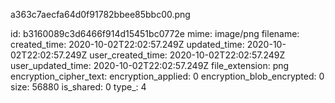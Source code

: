 a363c7aecfa64d0f91782bbee85bbc00.png

id: b3160089c3d6466f914d15451bc0772e
mime: image/png
filename: 
created_time: 2020-10-02T22:02:57.249Z
updated_time: 2020-10-02T22:02:57.249Z
user_created_time: 2020-10-02T22:02:57.249Z
user_updated_time: 2020-10-02T22:02:57.249Z
file_extension: png
encryption_cipher_text: 
encryption_applied: 0
encryption_blob_encrypted: 0
size: 56880
is_shared: 0
type_: 4